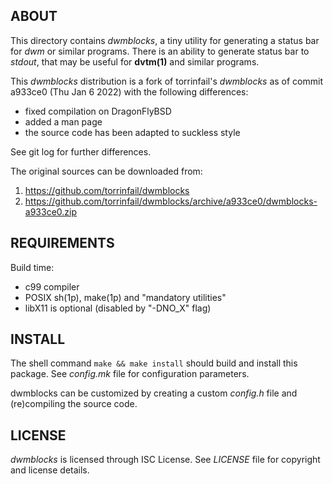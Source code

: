 ABOUT
-----
This directory contains *dwmblocks*, a tiny utility for generating a
status bar for *dwm* or similar programs.  There is an ability to
generate status bar to *stdout*, that may be useful for **dvtm(1)**
and similar programs.

This *dwmblocks* distribution is a fork of torrinfail's *dwmblocks* as
of commit a933ce0 (Thu Jan 6 2022) with the following differences:

  * fixed compilation on DragonFlyBSD
  * added a man page
  * the source code has been adapted to suckless style

See git log for further differences.

The original sources can be downloaded from:
  1. https://github.com/torrinfail/dwmblocks
  2. https://github.com/torrinfail/dwmblocks/archive/a933ce0/dwmblocks-a933ce0.zip

REQUIREMENTS
------------
Build time:
  * c99 compiler
  * POSIX sh(1p), make(1p) and "mandatory utilities"
  * libX11 is optional (disabled by "-DNO_X" flag)

INSTALL
-------
The shell command `make && make install` should build and install this
package.  See *config.mk* file for configuration parameters.

dwmblocks can be customized by creating a custom *config.h* file and
(re)compiling the source code.

LICENSE
-------
*dwmblocks* is licensed through ISC License.
See *LICENSE* file for copyright and license details.


<!-- vim:sw=2:ts=2:sts=2:et:cc=72:tw=70
End of file. -->
